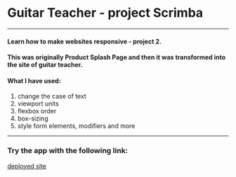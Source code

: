 # Guitar Teacher - project Scrimba

---

#### Learn how to make websites responsive - project 2.
#### This was originally Product Splash Page and then it was transformed into the site of guitar teacher.

#### What I have used:
 1. change the case of text
 2. viewport units
 3. flexbox order
 4. box-sizing
 5. style form elements, modifiers and more

---

### Try the app with the following link:
[deployed site](https://guitar-teacher-jan-blaska-scrimba.netlify.app/)